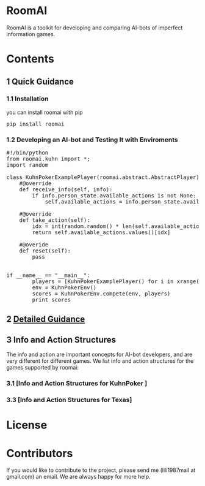 # RoomAI

RoomAI is a toolkit for developing and comparing AI-bots of imperfect information games.

# Contents

## 1 Quick Guidance


### 1.1 Installation

you can install roomai with pip

<pre>
pip install roomai
</pre>


### 1.2 Developing an AI-bot and Testing It with Enviroments

<pre>
#!/bin/python
from roomai.kuhn import *;
import random

class KuhnPokerExamplePlayer(roomai.abstract.AbstractPlayer):
    #@override
    def receive_info(self, info):
        if info.person_state.available_actions is not None:
            self.available_actions = info.person_state.available_actions

    #@override
    def take_action(self):
        idx = int(random.random() * len(self.available_actions))
        return self.available_actions.values()[idx]

    #@overide
    def reset(self):
        pass


if __name__ == "__main__":
        players = [KuhnPokerExamplePlayer() for i in xrange(2)]
        env = KuhnPokerEnv()
        scores = KuhnPokerEnv.compete(env, players)
        print scores
</pre>

## 2  [Detailed Guidance](https://github.com/roomai/RoomAI/blob/master/docs/Basic/README.md)

## 3  Info and Action Structures

The info and action are important concepts for AI-bot developers, and are very different for different games. We list info and action structures for the games supported by roomai:

### 3.1 [Info and Action Structures for KuhnPoker ]



### 3.3 [Info and Action Structures for Texas]

# License

# Contributors

If you would like to contribute to the project, please send me (lili1987mail at gmail.com) an email. We are always happy for more help.
